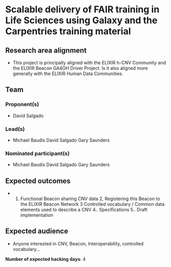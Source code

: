 # Scalable delivery of FAIR training in Life Sciences using Galaxy and the Carpentries training material

## Research area alignment

- This project is principally aligned with the ELIXIR h-CNV Community and the ELIXIR Beacon GA4GH Driver Project. Is it also aligned more generally with the ELIXIR Human Data Communities.

## Team

### Proponent(s)

- David Salgado

### Lead(s)

- Michael Baudis
 David Salgado
 Gary Saunders

### Nominated participant(s)

- Michael Baudis
 David Salgado
 Gary Saunders

## Expected outcomes

- 1. Functional Beacon sharing CNV data
 2, Registering this Beacon to the ELIXIR Beacon Network
 3 Controlled vocabulary / Common data elements used to describe a CNV
 4.. Specifications
 5.. Draft implementation

## Expected audience

- Anyone interested in CNV, Beacon, Interoperability, controlled vocabulary...

**Number of expected hacking days**: 4

